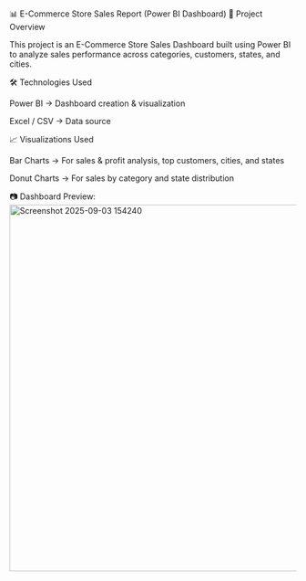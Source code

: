 📊 E-Commerce Store Sales Report (Power BI Dashboard)
📌 Project Overview

This project is an E-Commerce Store Sales Dashboard built using Power BI to analyze sales performance across categories, customers, states, and cities.

🛠️ Technologies Used

Power BI → Dashboard creation & visualization

Excel / CSV → Data source

📈 Visualizations Used

Bar Charts → For sales & profit analysis, top customers, cities, and states

Donut Charts → For sales by category and state distribution

📷 Dashboard Preview:
<img width="1146" height="642" alt="Screenshot 2025-09-03 154240" src="https://github.com/user-attachments/assets/5ecab84d-fabb-49df-a175-48f0d1bcc2ef" />
